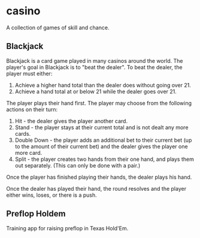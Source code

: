 # casino
A collection of games of skill and chance.

## Blackjack
Blackjack is a card game played in many casinos around the world. The player's goal in Blackjack is to "beat the dealer". To beat the dealer, the player must either:

1. Achieve a higher hand total than the dealer does without going over 21.
2. Achieve a hand total at or below 21 while the dealer goes over 21.

The player plays their hand first. The player may choose from the following actions on their turn:
1. Hit - the dealer gives the player another card.
2. Stand - the player stays at their current total and is not dealt any more cards.
3. Double Down - the player adds an additional bet to their current bet (up to the amount of their current bet) and the dealer gives the player one more card.
4. Split - the player creates two hands from their one hand, and plays them out separately. (This can only be done with a pair.)

Once the player has finished playing their hands, the dealer plays his hand. 

Once the dealer has played their hand, the round resolves and the player either wins, loses, or there is a push.

## Preflop Holdem
Training app for raising preflop in Texas Hold'Em.
